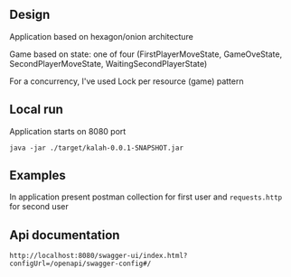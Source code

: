 ## Design
Application based on hexagon/onion architecture

Game based on state: one of four (FirstPlayerMoveState, GameOveState, SecondPlayerMoveState, WaitingSecondPlayerState)

For a concurrency, I've used Lock per resource (game) pattern

## Local run
Application starts on 8080 port

```java -jar ./target/kalah-0.0.1-SNAPSHOT.jar``` 

## Examples
In application present postman collection for first user and ```requests.http``` for second user  

## Api documentation
```http://localhost:8080/swagger-ui/index.html?configUrl=/openapi/swagger-config#/```


